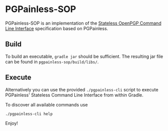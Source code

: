 # PGPainless-SOP

PGPainless-SOP is an implementation of the [Stateless OpenPGP Command Line Interface](https://tools.ietf.org/html/draft-dkg-openpgp-stateless-cli-01) specification based on PGPainless.

## Build
To build an executable, `gradle jar` should be sufficient. The resulting jar file can be found in `pgpainless-sop/build/libs/`.

## Execute

Alternatively you can use the provided `./pgpainless-cli` script to execute PGPainless' Stateless Command Line Interface from within Gradle.

To discover all available commands use
```
./pgpainless-cli help
```

Enjoy!
